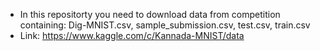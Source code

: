 - In this repositorty you need to download data from competition containing: Dig-MNIST.csv, sample_submission.csv, test.csv, train.csv
- Link: https://www.kaggle.com/c/Kannada-MNIST/data
